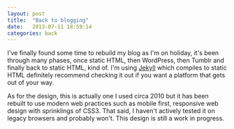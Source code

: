 ```yaml
---
layout: post
title:  "Back to blogging"
date:   2013-07-11 18:59:14
categories: back
---
```


I've finally found some time to rebuild my blog as I'm on holiday, it's been
through many phases, once static HTML, then WordPress, then Tumblr and finally
back to static HTML, kind of. I'm using [Jekyll][1] which compiles to static HTML
definitely recommend checking it out if you want a platform that gets out of
your way.

As for the design, this is actually one I used circa 2010 but it has been
rebuilt to use modern web practices such as mobile first, responsive web design
with sprinklings of CSS3. That said, I haven't actively tested it on legacy
browsers and probably won't. This design is still a work in progress.

[1]: http://www.jekyllrb.com/